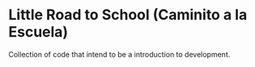 # Little Road to School (Caminito a la Escuela)
Collection of code that intend to be a introduction to development.
